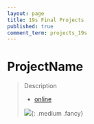 ```yaml
---
layout: page
title: 19s Final Projects
published: true 
comment_term: projects_19s
---
```




# ProjectName #

> Description
>
> * [online](http://dartcare.surge.sh)
>
> ![](img/projects_18s/dartcare.gif){: .medium .fancy}
>

